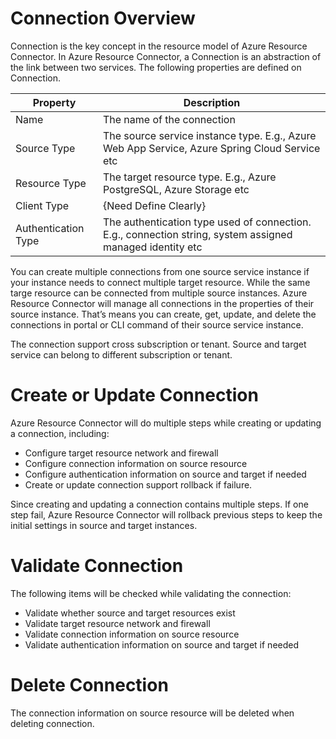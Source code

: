 # Connection Overview
Connection is the key concept in the resource model of Azure Resource Connector. In Azure Resource Connector, a Connection is an abstraction of the link between two services. The following properties are defined on Connection.

| Property | Description |
|--------|-----------|
| Name | The name of the connection |
| Source Type | The source service instance type. E.g., Azure Web App Service, Azure Spring Cloud Service etc |
| Resource Type | The target resource type. E.g., Azure PostgreSQL, Azure Storage etc |
| Client Type | {Need Define Clearly} |
| Authentication Type | The authentication type used of connection. E.g., connection string, system assigned managed identity etc |

You can create multiple connections from one source service instance if your instance needs to connect multiple target resource. While the same targe resource can be connected from multiple source instances. Azure Resource Connector will manage all connections in the properties of their source instance. That’s means you can create, get, update, and delete the connections in portal or CLI command of their source service instance. 

The connection support cross subscription or tenant. Source and target service can belong to different subscription or tenant. 

# Create or Update Connection
Azure Resource Connector will do multiple steps while creating or updating a connection, including:
* Configure target resource network and firewall
* Configure connection information on source resource
* Configure authentication information on source and target if needed
* Create or update connection support rollback if failure. 

Since creating and updating a connection contains multiple steps. If one step fail, Azure Resource Connector will rollback previous steps to keep the initial settings in source and target instances.

# Validate Connection 
The following items will be checked while validating the connection:
* Validate whether source and target resources exist
* Validate target resource network and firewall
* Validate connection information on source resource
* Validate authentication information on source and target if needed

# Delete Connection
The connection information on source resource will be deleted when deleting connection. 
